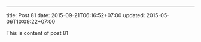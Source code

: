 ---
title: Post 81
date: 2015-09-21T06:16:52+07:00
updated: 2015-05-06T10:09:22+07:00

This is content of post 81